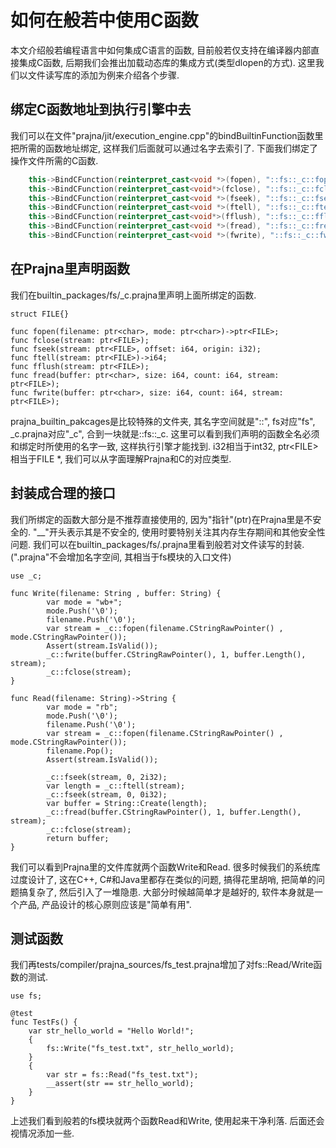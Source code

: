 # 如何在般若中使用C函数

本文介绍般若编程语言中如何集成C语言的函数, 目前般若仅支持在编译器内部直接集成C函数, 后期我们会推出加载动态库的集成方式(类型dlopen的方式).
这里我们以文件读写库的添加为例来介绍各个步骤.

## 绑定C函数地址到执行引擎中去

我们可以在文件"prajna/jit/execution_engine.cpp"的bindBuiltinFunction函数里把所需的函数地址绑定, 这样我们后面就可以通过名字去索引了.
下面我们绑定了操作文件所需的C函数.

```c++
    this->BindCFunction(reinterpret_cast<void *>(fopen), "::fs::_c::fopen");
    this->BindCFunction(reinterpret_cast<void*>(fclose), "::fs::_c::fclose");
    this->BindCFunction(reinterpret_cast<void *>(fseek), "::fs::_c::fseek");
    this->BindCFunction(reinterpret_cast<void *>(ftell), "::fs::_c::ftell");
    this->BindCFunction(reinterpret_cast<void*>(fflush), "::fs::_c::fflush");
    this->BindCFunction(reinterpret_cast<void *>(fread), "::fs::_c::fread");
    this->BindCFunction(reinterpret_cast<void *>(fwrite), "::fs::_c::fwrite");
```

## 在Prajna里声明函数

我们在builtin_packages/fs/_c.prajna里声明上面所绑定的函数.

```prajna
struct FILE{}

func fopen(filename: ptr<char>, mode: ptr<char>)->ptr<FILE>;
func fclose(stream: ptr<FILE>);
func fseek(stream: ptr<FILE>, offset: i64, origin: i32);
func ftell(stream: ptr<FILE>)->i64;
func fflush(stream: ptr<FILE>);
func fread(buffer: ptr<char>, size: i64, count: i64, stream: ptr<FILE>);
func fwrite(buffer: ptr<char>, size: i64, count: i64, stream: ptr<FILE>);
```

prajna_builtin_pakcages是比较特殊的文件夹, 其名字空间就是"::", fs对应"fs", _c.prajna对应"_c", 合到一块就是::fs::_c.
这里可以看到我们声明的函数全名必须和绑定时所使用的名字一致, 这样执行引擎才能找到.
i32相当于int32, ptr\<FILE>相当于FILE *, 我们可以从字面理解Prajna和C的对应类型.

## 封装成合理的接口

我们所绑定的函数大部分是不推荐直接使用的, 因为"指针"(ptr)在Prajna里是不安全的.
"\__"开头表示其是不安全的, 使用时要特别关注其内存生存期间和其他安全性问题.
我们可以在builtin_packages/fs/.prajna里看到般若对文件读写的封装. (".prajna"不会增加名字空间, 其相当于fs模块的入口文件)

```prajna
use _c;

func Write(filename: String , buffer: String) {
        var mode = "wb+";
        mode.Push('\0');
        filename.Push('\0');
        var stream = _c::fopen(filename.CStringRawPointer() , mode.CStringRawPointer());
        Assert(stream.IsValid());
        _c::fwrite(buffer.CStringRawPointer(), 1, buffer.Length(), stream);
        _c::fclose(stream);
}

func Read(filename: String)->String {
        var mode = "rb";
        mode.Push('\0');
        filename.Push('\0');
        var stream = _c::fopen(filename.CStringRawPointer() , mode.CStringRawPointer());
        filename.Pop();
        Assert(stream.IsValid());

        _c::fseek(stream, 0, 2i32);
        var length = _c::ftell(stream);
        _c::fseek(stream, 0, 0i32);
        var buffer = String::Create(length);
        _c::fread(buffer.CStringRawPointer(), 1, buffer.Length(), stream);
        _c::fclose(stream);
        return buffer;
}

```

我们可以看到Prajna里的文件库就两个函数Write和Read. 很多时候我们的系统库过度设计了, 这在C++, C#和Java里都存在类似的问题, 搞得花里胡哨, 把简单的问题搞复杂了, 然后引入了一堆隐患. 大部分时候越简单才是越好的, 软件本身就是一个产品, 产品设计的核心原则应该是"简单有用".

## 测试函数

我们再tests/compiler/prajna_sources/fs_test.prajna增加了对fs::Read/Write函数的测试.

```prajna
use fs;

@test
func TestFs() {
    var str_hello_world = "Hello World!";
    {
        fs::Write("fs_test.txt", str_hello_world);
    }
    {
        var str = fs::Read("fs_test.txt");
        __assert(str == str_hello_world);
    }
}
```

上述我们看到般若的fs模块就两个函数Read和Write, 使用起来干净利落. 后面还会视情况添加一些.
